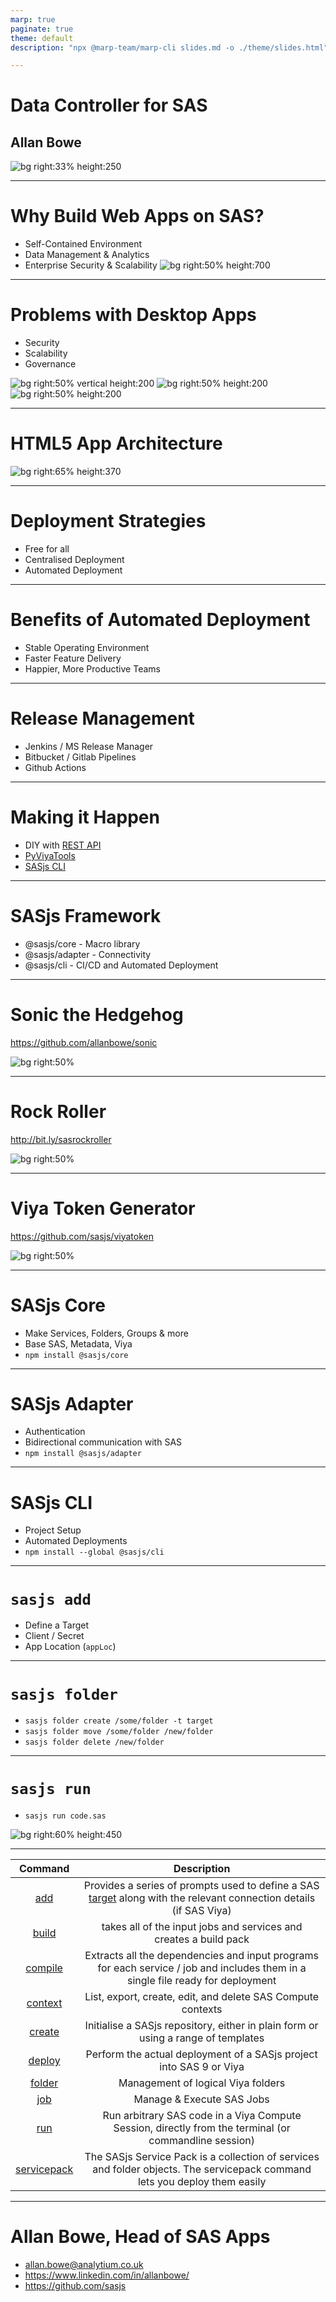 ```yaml
---
marp: true
paginate: true
theme: default
description: "npx @marp-team/marp-cli slides.md -o ./theme/slides.html"

---
```

<!-- header: ![h:7em](https://docs.datacontroller.io/img/datacontroller.png)-->

# Data Controller for SAS
## Allan Bowe

![bg right:33% height:250 ](https://datacontroller.io/wp-content/uploads/2018/04/logo-1-2.png)

<!-- TRANSCRIPT
My name is Allan Bowe and this is a very short overview of building and deploying HTML5 apps on SAS.
-->

---
# Why Build Web Apps on SAS?

- Self-Contained Environment
- Data Management & Analytics
- Enterprise Security & Scalability
![bg right:50% height:700](https://algorithmia.com/blog/wp-content/uploads/2019/10/Jira_workflow_animation.gif)


<!-- TRANSCRIPT
Why SAS? Firstly it's completely self contained.  Everything
you need is preconfigured, such as
 - SAS Web Server
 - Application Server
 - Load Balancing
and of course, dozens of access engines connecting to all kinds of
databases such as snowflake, redshift and Google BigQuery.
Beyond superfast in-memory cas, and machine learning viya actions, there's
also formidable integration with Enterprise IT.  SAS provides LDAP
integration, Single Signon, data encryption, SSL, full audit tracing,
you name it..
Beyond the scalability of SAS itself, web apps are inherently scalable.
They can be deployed to any device with a browser, where they'll run
safely inside that browser sandbox.  There also very easy to un-deploy -
compared to say a VBA, R or Python based desktop app.
-->

---
# Problems with Desktop Apps

* Security
* Scalability
* Governance

![bg right:50% vertical height:200](https://i.imgur.com/n3BKKPb.gif)
![bg right:50% height:200](https://media2.giphy.com/media/KAq5w47R9rmTuvWOWa/giphy.gif)
![bg right:50% height:200](https://www.r-project.org/Rlogo.png)



<!--
Of course, both Python and R can run on a server, and VBA apps can deprecate themselves and force you to download the latest instance.  But given the fact that desktop apps, or End User Computing, is still so prominent - and this includes legacy SAS AF, SCL driven apps - it's worth reviewing the reasons to avoid this particular paradigm.

Security is a big one, and this can be problems with embedded passwords, the amount of filesystem access the app has, or the fact that anyone on the filesystem can access, and potentially modify, the app.

Scalability, as just mentioned, rolling out a desktop app to 1000 users is non-trivial and typically requires the engagement of a different team.

Governance is probably the biggest reasons to avoid desktop apps as it can be really difficult to know who's using what, and which version.

-->

---


# HTML5 App Architecture

![bg right:65% height:370 ](https://sasjs.io/img/architecture.png)

---
# Deployment Strategies

- Free for all
- Centralised Deployment
- Automated Deployment

<!-- TRANSCRIPT
In terms of deployment strategies, certainly the fastest way you can get your app into SAS is just write it there directly and make changes directly on the server.

As soon as things get complex, and especially once you start adding more users and basing business critical reporting on the platform this approach breaks down very quickly.  You need to know what is changing in the environment, so you can troubleshoot and roll back should incidents occur.

A centralised model might involve a spreadsheet and nominated individuals doing the promote.  This does introduce a bottleneck and reliance on key individuals, and doesn't necessarily make things any more transparent.

Automated deployment is the only real strategy, especially in Viya where it's so easy to do.  A change might be reviewed as part of a pull request, and autodeployed following a merge to a nominated GIT branch, providing full transparency and the ability to run automated tests with every commit.
-->


---
# Benefits of Automated Deployment

- Stable Operating Environment
- Faster Feature Delivery
- Happier, More Productive Teams

<!-- TRANSCRIPT
Benefits include a more stable environment, especially when deploying frequently as smaller changes are easier to roll back.

Regular deployments also make for faster feature delivery, which not only
delights business stakeholders but the development teams also - they get
to spend more time building cool stuff and less time attending Release
Meetings and filling out paperwork.
-->


---
# Release Management

- Jenkins / MS Release Manager
- Bitbucket / Gitlab Pipelines
- Github Actions

<!-- TRANSCRIPT
Tools for running release processes include traditional ones such as Jenkins
and Release Manager, however for mid-sized deployments you could
also consider Pipelines (actions in github) which means you'd never
have to leave your GIT repository.
-->

---
# Making it Happen

- DIY with [REST API](https://developer.sas.com/guides/restapis/viya-rest.html)
- [PyViyaTools](https://github.com/sassoftware/pyviyatools)
- [SASjs CLI](cli.sasjs.io)

<!-- TRANSCRIPT
Whichever tool you use, in order to connect to SAS there are three major
options:
* doing it yourself with your preferred language - most flexible, can also
take the most time
* If you like python, then the pyviya tools has a bunch of utilities
* And because we're web developers, we built a CLI within SASjs
-->
---
# SASjs Framework

- @sasjs/core - Macro library
- @sasjs/adapter - Connectivity
- @sasjs/cli - CI/CD and Automated Deployment

<!--
* Macros in SAS
* Adapter in Typescript
* CLI in Javascript (Node runtime)
-->


---
# Sonic the Hedgehog

https://github.com/allanbowe/sonic

![bg right:50%](https://j.gifs.com/q7vkm2.gif)

---
# Rock Roller

http://bit.ly/sasrockroller

![bg right:50%](https://j.gifs.com/1W8vNj.gif)

---
# Viya Token Generator

https://github.com/sasjs/viyatoken

![bg right:50%](https://j.gifs.com/p80jDr.gif)


---
# SASjs Core

- Make Services, Folders, Groups & more
- Base SAS, Metadata, Viya
- `npm install @sasjs/core`

<!-- TRANSCRIPT
Over 100 utility macros to accelerate app development at the backend, whether that's standalone SAS, SAS 9 or Viya.
It can be installed locally in a GIT project and version locked with NPM, included directly from the git repo in a SAS session, or deployed in a more traditional way using SASAUTOs.
-->

---
# SASjs Adapter

- Authentication
- Bidirectional communication with SAS
- `npm install @sasjs/adapter`

<!-- TRANSCRIPT
The adapter handles SAS Logon authentication and all the back and forth between the frontend app and the backend SAS server.  It can be installed locally in an NPM project, or directly in any web app with a script tag.
-->

---
# SASjs CLI

- Project Setup
- Automated Deployments
- `npm install --global @sasjs/cli`

<!-- TRANSCRIPT
The CLI provides an opinionated project setup and a set of easy to use commands for handling common deployment tasks. It needs to be installed globally in order to be available in your preferred shell window.
-->

---
# `sasjs add`

- Define a Target
- Client / Secret
- App Location (`appLoc`)

---
# `sasjs folder`

- `sasjs folder create /some/folder -t target`
- `sasjs folder move /some/folder /new/folder`
- `sasjs folder delete /new/folder`


---

# `sasjs run`

- `sasjs run code.sas`

![bg right:60% height:450](docs/img/sasjsrun1.png)

---
<!-- header: ![h:3em](https://sasjs.io/img/js-logo700x389.png)-->


| Command |Description|
|:-------:|:----:|
|   [add](https://cli.sasjs.io/add)   | Provides a series of prompts used to define a SAS  [target](https://sasjs.io/glossary#target ) along with the relevant connection details (if SAS Viya) |
|[build](https://cli.sasjs.io/build)  |takes all of the input jobs and services and creates a build pack|
|[compile](https://cli.sasjs.io/compile)|Extracts all the dependencies and input programs for each service / job and includes them in a single file ready for deployment|
|[context](https://cli.sasjs.io/context)|List, export, create, edit, and delete SAS Compute contexts|
|[create](https://cli.sasjs.io/create)| Initialise a SASjs repository, either in plain form or using a range of templates|
|[deploy](https://cli.sasjs.io/deploy)|Perform the actual deployment of a SASjs project into SAS 9 or Viya|
|[folder](https://cli.sasjs.io/folder)|Management of logical Viya folders|
|[job](https://cli.sasjs.io/job)|Manage & Execute SAS Jobs|
|[run](https://cli.sasjs.io/run)|Run arbitrary SAS code in a Viya Compute Session, directly from the terminal (or commandline session)|
|[servicepack](/servicepack)|The SASjs Service Pack is a collection of services and folder objects.  The servicepack command lets you deploy them easily|

<!-- TRANSCRIPT
We have a growing number of additional actions, and if there's any you'd like to see, just head over to the repo and raise an issue.
-->

---
<!-- header: ![h:6em](https://sasjs.io/img/js-logo700x389.png)-->

# Allan Bowe, Head of SAS Apps

- allan.bowe@analytium.co.uk
- https://www.linkedin.com/in/allanbowe/
- https://github.com/sasjs

<!-- TRANSCRIPT
The github link is right there, feel free to reach out if you'd like to know more, we'd be happy to arrange workshop or training session for you and your team.
-->